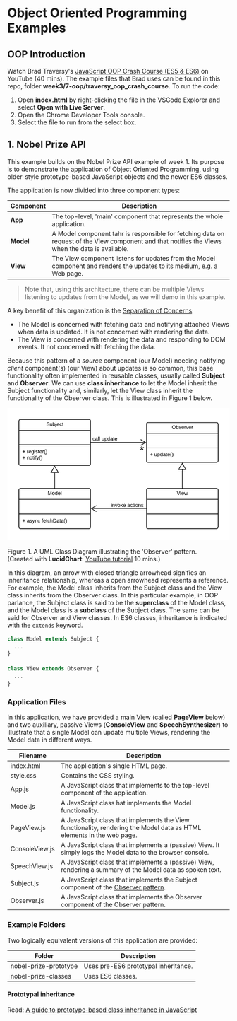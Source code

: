 # Object Oriented Programming Examples

## OOP Introduction

Watch Brad Traversy's [JavaScript OOP Crash Course (ES5 & ES6)](https://www.youtube.com/watch?v=vDJpGenyHaA&t=1055s) on YouTube (40 mins). The example files that Brad uses can be found in this repo, folder **week3/7-oop/traversy_oop_crash_course**. To run the code:

1. Open **index.html** by right-clicking the file in the VSCode Explorer and select **Open with Live Server**.
2. Open the Chrome Developer Tools console. 
3. Select the file to run from the select box.

## 1. Nobel Prize API

This example builds on the Nobel Prize API example of week 1. Its purpose is to demonstrate the application of Object Oriented Programming, using older-style prototype-based JavaScript objects and the newer ES6 classes.

The application is now divided into three component types:

| Component | Description |
| --------- | ----------- |
| **App**   | The top-level, 'main' component that represents the whole application. |
| **Model** | A Model component tahr is responsible for fetching data on request of the View component and that notifies the Views when the data is available. |
| **View**  | The View component listens for updates from the Model component and renders the updates to its medium, e.g. a Web page. |

>Note that, using this architecture, there can be multiple Views listening to updates from the Model, as we will demo in this example.

 A key benefit of this organization is the [Separation of Concerns](https://en.wikipedia.org/wiki/Separation_of_concerns):

- The Model is concerned with fetching data and notifying attached Views when data is updated. It is not concerned with rendering the data.
- The View is concerned with rendering the data and responding to DOM events. It not concerned with fetching the data.

Because this pattern of a _source_ component (our Model) needing notifying _client_ component(s) (our View) about updates is so common, this base functionality often implemented in reusable classes, usually called **Subject** and **Observer**. We can use **class inheritance** to let the Model inherit the Subject functionality and, similarly, let the View class inherit the functionality of the Observer class. This is illustrated in Figure 1 below. 

![HYF-MVC](./HYF-MVC.png)

Figure 1. A UML Class Diagram illustrating the 'Observer' pattern.<br>
(Created with **LucidChart**: [YouTube tutorial](https://youtu.be/UI6lqHOVHic) 10 mins.)

In this diagram, an arrow with closed triangle arrowhead signifies an inheritance relationship, whereas a open arrowhead represents a reference. For example, the Model class inherits from the Subject class and the View class inherits from the Observer class. In this particular example, in OOP parlance, the Subject class is said to be the **superclass** of the Model class, and the Model class is a **subclass** of the Subject class. The same can be said for Observer and View classes. In ES6 classes, inheritance is indicated with the `extends` keyword.

```js
class Model extends Subject {
  ...
}

class View extends Observer {
  ...
}
```

### Application Files

In this application, we have provided a main View (called **PageView** below) and two auxiliary, passive Views (**ConsoleView** and **SpeechSynthesizer**) to illustrate that a single Model can update multiple Views, rendering the Model data in different ways.

| Filename | Description |
| -------- | ----------- |
| index.html | The application's single HTML page. |
| style.css | Contains the CSS styling. |
| App.js | A JavaScript class that implements to the top-level component of the application. |
| Model.js | A JavaScript class hat implements the Model functionality. |
| PageView.js | A JavaScript class that implements the View functionality, rendering the Model data as HTML elements in the web page. |
| ConsoleView.js |  A JavaScript class that implements a (passive) View. It simply logs the Model data to the browser console. |
| SpeechView.js | A JavaScript class that implements a (passive) View, rendering a summary of the Model data as spoken text. |
| Subject.js | A JavaScript class that implements the Subject component of the [Observer pattern](https://en.wikipedia.org/wiki/Observer_pattern). |
| Observer.js | A JavaScript class that implements the Observer component of the Observer pattern. |

### Example Folders

Two logically equivalent versions of this application are provided:

| Folder | Description |
| ------ | ----------- |
| nobel-prize-prototype | Uses pre-ES6 prototypal inheritance. |
| nobel-prize-classes | Uses ES6 classes. |


#### Prototypal inheritance 

Read: [A guide to prototype-based class inheritance in JavaScript](https://www.freecodecamp.org/news/a-guide-to-prototype-based-class-inheritance-in-javascript-84953db26df0/)